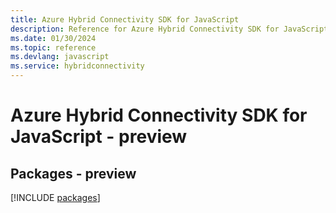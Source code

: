 ```yaml
---
title: Azure Hybrid Connectivity SDK for JavaScript
description: Reference for Azure Hybrid Connectivity SDK for JavaScript
ms.date: 01/30/2024
ms.topic: reference
ms.devlang: javascript
ms.service: hybridconnectivity
---
```

# Azure Hybrid Connectivity SDK for JavaScript - preview
## Packages - preview
[!INCLUDE [packages](hybrid-connectivity-index.md)]